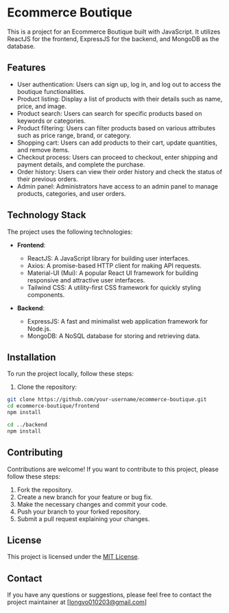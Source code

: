 # Ecommerce Boutique

This is a project for an Ecommerce Boutique built with JavaScript. It utilizes ReactJS for the frontend, ExpressJS for the backend, and MongoDB as the database.

## Features

- User authentication: Users can sign up, log in, and log out to access the boutique functionalities.
- Product listing: Display a list of products with their details such as name, price, and image.
- Product search: Users can search for specific products based on keywords or categories.
- Product filtering: Users can filter products based on various attributes such as price range, brand, or category.
- Shopping cart: Users can add products to their cart, update quantities, and remove items.
- Checkout process: Users can proceed to checkout, enter shipping and payment details, and complete the purchase.
- Order history: Users can view their order history and check the status of their previous orders.
- Admin panel: Administrators have access to an admin panel to manage products, categories, and user orders.

## Technology Stack

The project uses the following technologies:

- **Frontend**:
  - ReactJS: A JavaScript library for building user interfaces.
  - Axios: A promise-based HTTP client for making API requests.
  - Material-UI (Mui): A popular React UI framework for building responsive and attractive user interfaces.
  - Tailwind CSS: A utility-first CSS framework for quickly styling components.
  
- **Backend**:
  - ExpressJS: A fast and minimalist web application framework for Node.js.
  - MongoDB: A NoSQL database for storing and retrieving data.
  
## Installation

To run the project locally, follow these steps:

1. Clone the repository:

```bash
git clone https://github.com/your-username/ecommerce-boutique.git
cd ecommerce-boutique/frontend
npm install

cd ../backend
npm install
````
## Contributing

Contributions are welcome! If you want to contribute to this project, please follow these steps:

1. Fork the repository.
2. Create a new branch for your feature or bug fix.
3. Make the necessary changes and commit your code.
4. Push your branch to your forked repository.
5. Submit a pull request explaining your changes.

## License

This project is licensed under the [MIT License](LICENSE).

## Contact

If you have any questions or suggestions, please feel free to contact the project maintainer at [longvo010203@gmail.com]


